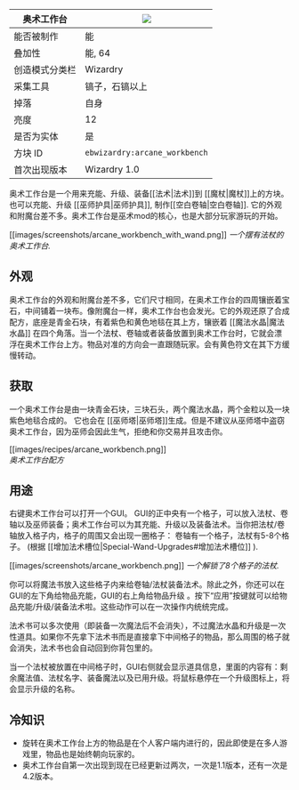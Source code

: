 | 奥术工作台 |![](https://github.com/Electroblob77/Wizardry/wiki/images/icons/arcane_workbench.png)|
|---|---|
| 能否被制作 | 能 |
| 叠加性 | 能, 64 |
| 创造模式分类栏 | Wizardry |
| 采集工具 | 镐子，石镐以上 |
| 掉落 | 自身 |
| 亮度 | 12 |
| 是否为实体 | 是 |
| 方块 ID | `ebwizardry:arcane_workbench` |
| 首次出现版本 | Wizardry 1.0 |

奥术工作台是一个用来充能、升级、装备[[法术|法术]]到 [[魔杖|魔杖]]上的方块。也可以充能、升级 [[巫师护具|巫师护具]], 制作[[空白卷轴|空白卷轴]]. 它的外观和附魔台差不多。奥术工作台是巫术mod的核心，也是大部分玩家游玩的开始。

[[images/screenshots/arcane_workbench_with_wand.png]]
_一个摆有法杖的奥术工作台._

## 外观
奥术工作台的外观和附魔台差不多，它们尺寸相同，在奥术工作台的四周镶嵌着宝石，中间铺着一块布。像附魔台一样，奥术工作台也会发光。它的外观还原了合成配方，底座是青金石块，有着紫色和黄色地毯在其上方，镶嵌着 [[魔法水晶|魔法水晶]] 在四个角落。当一个法杖、卷轴或者装备放置到奥术工作台时，它就会漂浮在奥术工作台上方。物品对准的方向会一直跟随玩家。会有黄色符文在其下方缓慢转动。 

## 获取
一个奥术工作台是由一块青金石块，三块石头，两个魔法水晶，两个金粒以及一块紫色地毯合成的。 它也会在 [[巫师塔|巫师塔]]生成。但是不建议从巫师塔中盗窃奥术工作台，因为巫师会因此生气，拒绝和你交易并且攻击你。

[[images/recipes/arcane_workbench.png]]  
_奥术工作台配方_

## 用途
右键奥术工作台可以打开一个GUI。 GUI的正中央有一个格子，可以放入法杖、卷轴以及巫师装备；奥术工作台可以为其充能、升级以及装备法术。当你把法杖/卷轴放入格子内，格子的周围又会出现一圈格子： 卷轴有一个格子，法杖有5-8个格子。 (根据 [[增加法术槽位|Special-Wand-Upgrades#增加法术槽位]] ).

[[images/screenshots/arcane_workbench.png]]
_一个解锁了8个格子的法杖._

你可以将魔法书放入这些格子内来给卷轴/法杖装备法术。除此之外，你还可以在GUI的左下角给物品充能，GUI的右上角给物品升级 。按下“应用”按键就可以给物品充能/升级/装备法术啦。这些动作可以在一次操作内统统完成。

法术书可以多次使用（即装备一次魔法后不会消失），不过魔法水晶和升级是一次性道具。如果你不先拿下法术书而是直接拿下中间格子的物品，那么周围的格子就会消失，法术书也会自动回到你背包里的。

当一个法杖被放置在中间格子时，GUI右侧就会显示道具信息，里面的内容有：剩余魔法值、法杖名字、装备魔法以及已用升级。将鼠标悬停在一个升级图标上，将会显示升级的名称。

## 冷知识
- 旋转在奥术工作台上方的物品是在个人客户端内进行的，因此即使是在多人游戏里，物品也是始终朝向玩家的。
- 奥术工作台自第一次出现到现在已经更新过两次，一次是1.1版本，还有一次是4.2版本。
